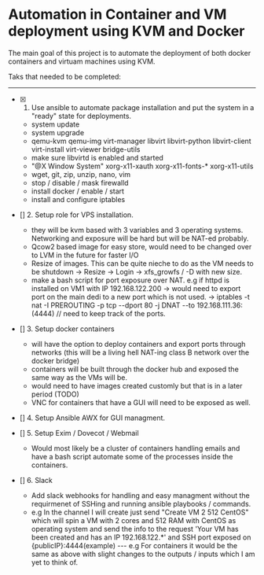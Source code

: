 # Automation in Container and VM deployment using KVM and Docker

The main goal of this project is to automate the deployment of both docker containers and virtuam machines using KVM.

Taks that needed to be completed:

-----

- [x] 1. Use ansible to automate package installation and put the system in a "ready" state for deployments.
  - system update
  - system upgrade
  - qemu-kvm qemu-img virt-manager libvirt libvirt-python libvirt-client virt-install virt-viewer bridge-utils
  - make sure libvirtd is enabled and started
  - "@X Window System" xorg-x11-xauth xorg-x11-fonts-* xorg-x11-utils
  - wget, git, zip, unzip, nano, vim
  - stop / disable / mask firewalld
  - install docker / enable / start
  - install and configure iptables

- [] 2. Setup role for VPS installation.
  - they will be kvm based with 3 variables and 3 operating systems. Networking and exposure will be hard but will be NAT-ed probably.
  - Qcow2 based image for easy store, would need to be changed over to LVM in the future for faster I/O
  - Resize of images. This can be quite nieche to do as the VM needs to be shutdown -> Resize -> Login -> xfs_growfs / -D with new size.
  - make a bash script for port exposure over NAT. e.g if httpd is installed on VM1 with IP 192.168.122.200 -> would need to export port on the main dedi to a new port which is not used. -> iptables -t nat -I PREROUTING -p tcp --dport 80 -j DNAT --to 192.168.111.36:(4444) // need to keep track of the ports.

- [] 3. Setup docker containers
  - will have the option to deploy containers and export ports through networks (this will be a living hell NAT-ing class B network over the docker bridge)
  - containers will be built through the docker hub and exposed the same way as the VMs will be.
  - would need to have images created customly but that is in a later period (TODO)
  - VNC for containers that have a GUI will need to be exposed as well.

- [] 4. Setup Ansible AWX for GUI managment.

- [] 5. Setup Exim / Dovecot / Webmail
  - Would most likely be a cluster of containers handling emails and have a bash script automate some of the processes inside the containers.

- [] 6. Slack
  - Add slack webhooks for handling and easy managment without the requirmenet of SSHing and running ansible playbooks / commands.
  - e.g In the channel I will create just send "Create VM 2 512 CentOS" which will spin a VM with 2 cores and 512 RAM with CentOS as operating system and send the info to the request 'Your VM has been created and has an IP 192.168.122.*' and SSH port exposed on {publicIP}:4444(example)
  --- e.g For containers it would be the same as above with slight changes to the outputs / inputs which I am yet to think of.
